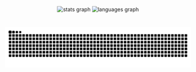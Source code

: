 ###

<div align="center">
  <img src="https://github-readme-stats.vercel.app/api?username=zhihangdeng&hide_title=false&hide_rank=false&show_icons=true&include_all_commits=true&count_private=true&disable_animations=false&theme=default&locale=en&hide_border=false" height="150" alt="stats graph"  />
  <img src="https://github-readme-stats.vercel.app/api/top-langs?username=zhihangdeng&locale=en&hide_title=false&layout=compact&card_width=320&langs_count=5&theme=default&hide_border=false" height="150" alt="languages graph"  />
</div>

###

<br clear="both">

<img src="https://raw.githubusercontent.com/zhihangdeng/zhihangdeng/output/snake.svg" alt="Snake animation" />

###
